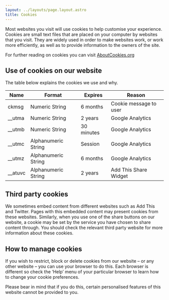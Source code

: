 ```yaml
---
layout: ../layouts/page.layout.astro
title: Cookies
---
```


Most websites you visit will use cookies to help customise your experience. Cookies are small text files that are placed on your computer by websites that you visit. They are widely used in order to make websites work, or work more efficiently, as well as to provide information to the owners of the site.

For further reading on cookies you can visit [AboutCookies.org](AboutCookies.org)

## Use of cookies on our website
The table below explains the cookies we use and why.

| Name | Format | Expires | Reason |
|------|--------|---------|--------|
| ckmsg | 	Numeric String | 	6 months | 	Cookie message to user |
| __utma | 	Numeric String | 	2 years | 	Google Analytics |
| __utmb | 	Numeric String | 	30 minutes | 	Google Analytics |
| __utmc | 	Alphanumeric String | 	Session | 	Google Analytics |
| __utmz | 	Alphanumeric String | 	6 months | 	Google Analytics |
| __atuvc | 	Alphanumeric String | 	2 years | 	Add This Share Widget |

## Third party cookies

We sometimes embed content from different websites such as Add This and Twitter. Pages with this embedded content may present cookies from these websites. Similarly, when you use one of the share buttons on our website, a cookie may be set by the service you have chosen to share content through. You should check the relevant third party website for more information about these cookies.

## How to manage cookies

If you wish to restrict, block or delete cookies from our website – or any other website – you can use your browser to do this. Each browser is different so check the ‘Help’ menu of your particular browser to learn how to change your cookie preferences.

Please bear in mind that if you do this, certain personalised features of this website cannot be provided to you.

